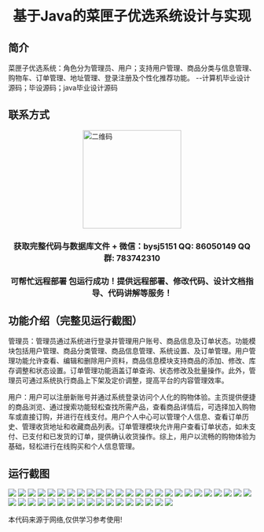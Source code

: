 <p><h1 align="center">基于Java的菜匣子优选系统设计与实现</h1></p>

## 简介
菜匣子优选系统：角色分为管理员、用户；支持用户管理、商品分类与信息管理、购物车、订单管理、地址管理、登录注册及个性化推荐功能。    --计算机毕业设计源码；毕设源码；java毕业设计源码


## 联系方式
<img src="https://bs-1329754181.cos.ap-shanghai.myqcloud.com/wx.jpg" alt="二维码" style="display: block; margin: 0 auto;" width="200px">
<p><h3 align="center">获取完整代码与数据库文件 + 微信：bysj5151 QQ: 86050149 QQ群: 783742310</h3></p>
<p><h3 align="center">可帮忙远程部署 包运行成功！提供远程部署、修改代码、设计文档指导、代码讲解等服务！</h3></p>

## 功能介绍（完整见运行截图）
管理员：管理员通过系统进行登录并管理用户账号、商品信息及订单状态。功能模块包括用户管理、商品分类管理、商品信息管理、系统设置、及订单管理。用户管理功能允许查看、编辑和删除用户资料，商品信息模块支持商品的添加、修改、库存调整和状态设置。订单管理功能涵盖订单查询、状态修改及批量操作。此外，管理员可通过系统执行商品上下架及定价调整，提高平台的内容管理效率。

用户：用户可以注册新账号并通过系统登录访问个人化的购物体验。主页提供便捷的商品浏览、通过搜索功能轻松查找所需产品，查看商品详情后，可选择加入购物车或直接订购，并进行在线支付。用户个人中心可以管理个人信息、查看订单历史、管理收货地址和收藏商品列表。订单管理模块允许用户查看订单状态，如未支付、已支付和已发货的订单，提供确认收货操作。综上，用户以流畅的购物体验为基础，轻松进行在线购买和个人信息管理。


## 运行截图
![](https://bs-1329754181.cos.ap-shanghai.myqcloud.com/ssm/CaiXiangZiYouXuanSystem/img/001.jpg)
![](https://bs-1329754181.cos.ap-shanghai.myqcloud.com/ssm/CaiXiangZiYouXuanSystem/img/002.jpg)
![](https://bs-1329754181.cos.ap-shanghai.myqcloud.com/ssm/CaiXiangZiYouXuanSystem/img/003.jpg)
![](https://bs-1329754181.cos.ap-shanghai.myqcloud.com/ssm/CaiXiangZiYouXuanSystem/img/004.jpg)
![](https://bs-1329754181.cos.ap-shanghai.myqcloud.com/ssm/CaiXiangZiYouXuanSystem/img/005.jpg)
![](https://bs-1329754181.cos.ap-shanghai.myqcloud.com/ssm/CaiXiangZiYouXuanSystem/img/006.jpg)
![](https://bs-1329754181.cos.ap-shanghai.myqcloud.com/ssm/CaiXiangZiYouXuanSystem/img/007.jpg)
![](https://bs-1329754181.cos.ap-shanghai.myqcloud.com/ssm/CaiXiangZiYouXuanSystem/img/008.jpg)
![](https://bs-1329754181.cos.ap-shanghai.myqcloud.com/ssm/CaiXiangZiYouXuanSystem/img/009.jpg)
![](https://bs-1329754181.cos.ap-shanghai.myqcloud.com/ssm/CaiXiangZiYouXuanSystem/img/010.jpg)
![](https://bs-1329754181.cos.ap-shanghai.myqcloud.com/ssm/CaiXiangZiYouXuanSystem/img/011.jpg)
![](https://bs-1329754181.cos.ap-shanghai.myqcloud.com/ssm/CaiXiangZiYouXuanSystem/img/012.jpg)
![](https://bs-1329754181.cos.ap-shanghai.myqcloud.com/ssm/CaiXiangZiYouXuanSystem/img/013.jpg)
![](https://bs-1329754181.cos.ap-shanghai.myqcloud.com/ssm/CaiXiangZiYouXuanSystem/img/014.jpg)
![](https://bs-1329754181.cos.ap-shanghai.myqcloud.com/ssm/CaiXiangZiYouXuanSystem/img/015.jpg)
![](https://bs-1329754181.cos.ap-shanghai.myqcloud.com/ssm/CaiXiangZiYouXuanSystem/img/016.jpg)
![](https://bs-1329754181.cos.ap-shanghai.myqcloud.com/ssm/CaiXiangZiYouXuanSystem/img/017.jpg)
![](https://bs-1329754181.cos.ap-shanghai.myqcloud.com/ssm/CaiXiangZiYouXuanSystem/img/018.jpg)
![](https://bs-1329754181.cos.ap-shanghai.myqcloud.com/ssm/CaiXiangZiYouXuanSystem/img/019.jpg)
![](https://bs-1329754181.cos.ap-shanghai.myqcloud.com/ssm/CaiXiangZiYouXuanSystem/img/020.jpg)
![](https://bs-1329754181.cos.ap-shanghai.myqcloud.com/ssm/CaiXiangZiYouXuanSystem/img/021.jpg)
![](https://bs-1329754181.cos.ap-shanghai.myqcloud.com/ssm/CaiXiangZiYouXuanSystem/img/022.jpg)
![](https://bs-1329754181.cos.ap-shanghai.myqcloud.com/ssm/CaiXiangZiYouXuanSystem/img/023.jpg)
![](https://bs-1329754181.cos.ap-shanghai.myqcloud.com/ssm/CaiXiangZiYouXuanSystem/img/024.jpg)
![](https://bs-1329754181.cos.ap-shanghai.myqcloud.com/ssm/CaiXiangZiYouXuanSystem/img/025.jpg)
![](https://bs-1329754181.cos.ap-shanghai.myqcloud.com/ssm/CaiXiangZiYouXuanSystem/img/026.jpg)
![](https://bs-1329754181.cos.ap-shanghai.myqcloud.com/ssm/CaiXiangZiYouXuanSystem/img/027.jpg)
![](https://bs-1329754181.cos.ap-shanghai.myqcloud.com/ssm/CaiXiangZiYouXuanSystem/img/028.jpg)
![](https://bs-1329754181.cos.ap-shanghai.myqcloud.com/ssm/CaiXiangZiYouXuanSystem/img/029.jpg)
![](https://bs-1329754181.cos.ap-shanghai.myqcloud.com/ssm/CaiXiangZiYouXuanSystem/img/030.jpg)
![](https://bs-1329754181.cos.ap-shanghai.myqcloud.com/ssm/CaiXiangZiYouXuanSystem/img/031.jpg)
![](https://bs-1329754181.cos.ap-shanghai.myqcloud.com/ssm/CaiXiangZiYouXuanSystem/img/032.jpg)
![](https://bs-1329754181.cos.ap-shanghai.myqcloud.com/ssm/CaiXiangZiYouXuanSystem/img/033.jpg)
![](https://bs-1329754181.cos.ap-shanghai.myqcloud.com/ssm/CaiXiangZiYouXuanSystem/img/034.jpg)
![](https://bs-1329754181.cos.ap-shanghai.myqcloud.com/ssm/CaiXiangZiYouXuanSystem/img/035.jpg)
![](https://bs-1329754181.cos.ap-shanghai.myqcloud.com/ssm/CaiXiangZiYouXuanSystem/img/036.jpg)
![](https://bs-1329754181.cos.ap-shanghai.myqcloud.com/ssm/CaiXiangZiYouXuanSystem/img/037.jpg)
![](https://bs-1329754181.cos.ap-shanghai.myqcloud.com/ssm/CaiXiangZiYouXuanSystem/img/038.jpg)
![](https://bs-1329754181.cos.ap-shanghai.myqcloud.com/ssm/CaiXiangZiYouXuanSystem/img/039.jpg)
![](https://bs-1329754181.cos.ap-shanghai.myqcloud.com/ssm/CaiXiangZiYouXuanSystem/img/040.jpg)
![](https://bs-1329754181.cos.ap-shanghai.myqcloud.com/ssm/CaiXiangZiYouXuanSystem/img/041.jpg)
![](https://bs-1329754181.cos.ap-shanghai.myqcloud.com/ssm/CaiXiangZiYouXuanSystem/img/042.jpg)

<p>本代码来源于网络,仅供学习参考使用!</p>
